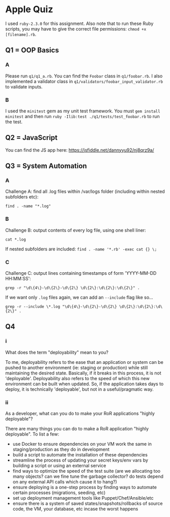 # Apple Quiz

I used `ruby-2.3.0` for this assignment. Also note that to run these Ruby scripts, you may have to give the correct file permissions: `chmod +x [filename].rb`.

## Q1 = OOP Basics

### A

Please run `q1/q1_a.rb`. You can find the `Foobar` class in `q1/foobar.rb`. I also implemented a validator class in `q1/validators/foobar_input_validator.rb` to validate inputs.

### B

I used the `minitest` gem as my unit test framework. You must `gem install minitest` and then run `ruby -Ilib:test ./q1/tests/test_foobar.rb` to run the test.

## Q2 = JavaScript

You can find the JS app here: https://jsfiddle.net/dannyyu92/nj8qrz9a/

## Q3 = System Automation

### A

Challenge A: find all .log files within /var/logs folder (including within nested subfolders etc):    

`find . -name "*.log"`

### B

Challenge B: output contents of every log file, using one shell liner:    

`cat *.log`

If nested subfolders are included: `find . -name '*.rb' -exec cat {} \;`

### C

Challenge C: output lines containing timestamps of form 'YYYY-MM-DD HH:MM:SS':    

`grep -r "\d\{4\}-\d\{2\}-\d\{2\} \d\{2\}:\d\{2\}:\d\{2\}" .`

If we want only `.log` files again, we can add an `--include` flag like so...

`grep -r --include \*.log "\d\{4\}-\d\{2\}-\d\{2\} \d\{2\}:\d\{2\}:\d\{2\}" .`

## Q4

### i

What does the term "deployability" mean to you?    

To me, deployability refers to the ease that an application or system can be pushed to 
another environment (ie: staging or production) while still maintaining the desired state. 
Basically, if it breaks in this process, it is not 'deployable'. Deployability 
also refers to the speed of which this new environment can be built when updated. So, if the application 
takes days to deploy, it is technically 'deployable', but not in a useful/pragmatic way.

### ii

As a developer, what can you do to make your RoR applications "highly deployable"?

There are many things you can do to make a RoR application "highly deployable". To list a few:
- use Docker to ensure dependencies on your VM work the same in staging/production as they do in development
- build a script to automate the installation of these dependencies
- streamline the process of updating your secret keys/env vars by building a script or using an external 
service
- find ways to optimize the speed of the test suite (are we allocating too many objects? can we fine tune the 
garbage collector? do tests depend on any external API calls which cause it to hang?)
- ensure deploying is a one-step process by finding ways to automate certain processes (migrations, seeding, etc)
- set up deployment management tools like Puppet/Chef/Ansible/etc
- ensure there is a system of saved states/snapshots/rollbacks of source code, the VM, your database, etc incase the worst happens

